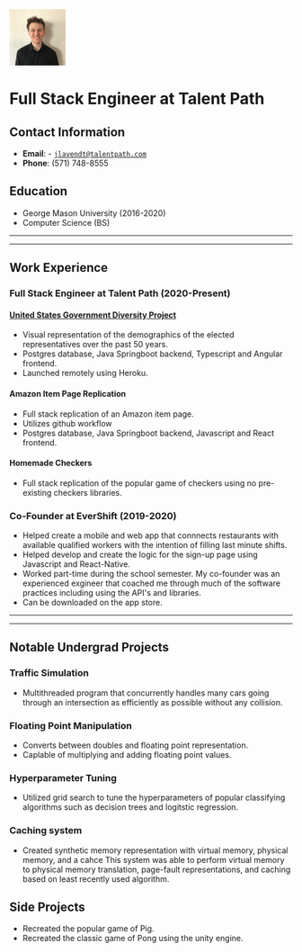 <link rel="stylesheet" type="text/css" media="all" href="./style.css"/>

<img class="center" src="mypicture.jpeg" alt="drawing" width="100" height="auto"/>

# Full Stack Engineer at Talent Path

## Contact Information
* **Email**: - <a href="mailto:jlavendt@talentpath.com">`jlavendt@talentpath.com`</a>
* **Phone**: (571) 748-8555

## Education
* George Mason University (2016-2020)
* Computer Science (BS)

<hr><hr>

## Work Experience

### Full Stack Engineer at Talent Path (2020-Present)

#### [United States Government Diversity Project](https://github.com/Cwiesen/DiversityInclusionFrontend)

* Visual representation of the demographics of the elected representatives over the past 50 years.
* Postgres database, Java Springboot backend, Typescript and Angular frontend.
* Launched remotely using Heroku.

#### Amazon Item Page Replication

* Full stack replication of an Amazon item page.
* Utilizes github workflow
* Postgres database, Java Springboot backend, Javascript and React frontend.

#### Homemade Checkers

* Full stack replication of the popular game of checkers using no pre-existing checkers libraries.

### Co-Founder at EverShift (2019-2020)

* Helped create a mobile and web app that connnects restaurants with available qualified workers with the intention of filling last minute shifts.
* Helped develop and create the logic for the sign-up page using Javascript and React-Native.
* Worked part-time during the school semester. My co-founder was an experienced exgineer that coached me through much of the software practices including using the API's and libraries.
* Can be downloaded on the app store.

<hr><hr>

## Notable Undergrad Projects

### Traffic Simulation

* Multithreaded program that concurrently handles many cars going through an intersection as efficiently as possible without any collision.

### Floating Point Manipulation

* Converts between doubles and floating point representation.
* Caplable of multiplying and adding floating point values.

### Hyperparameter Tuning 

* Utilized grid search to tune the hyperparameters of popular classifying algorithms such as decision trees and logitstic regression.

### Caching system
 
* Created synthetic memory representation with virtual memory, physical memory, and a cahce This system was able to perform virtual memory to physical memory translation, page-fault representations, and caching based on least recently used algorithm.

## Side Projects

* Recreated the popular game of Pig.
* Recreated the classic game of Pong using the unity engine.
